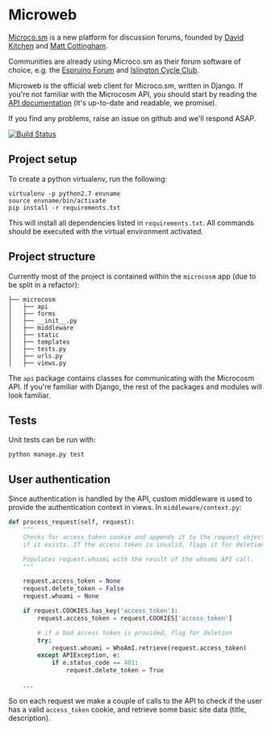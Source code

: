 # Microweb

[Microco.sm](http://microco.sm) is a new platform for discussion forums, founded by [David Kitchen](https://twitter.com/buro9) and [Matt Cottingham](https://twitter.com/mattrco).

Communities are already using Microco.sm as their forum software of choice, e.g. the [Espruino Forum](http://forum.espruino.com) and [Islington Cycle Club](http://forum.islington.cc).

Microweb is the official web client for Microco.sm, written in Django. If you're not familiar with the Microcosm API, you should start by reading the [API documentation](http://microcosm-cc.github.io/) (it's up-to-date and readable, we promise).

If you find any problems, raise an issue on github and we'll respond ASAP.

[![Build Status](https://travis-ci.org/microcosm-cc/microweb.png)](https://travis-ci.org/microcosm-cc/microweb)

## Project setup

To create a python virtualenv, run the following:

```
virtualenv -p python2.7 envname
source envname/bin/activate
pip install -r requirements.txt
```

This will install all dependencies listed in `requirements.txt`. All commands should be executed with the virtual environment activated.

## Project structure

Currently most of the project is contained within the `microcosm` app (due to be split in a refactor):

```
├── microcosm
│   ├── api
│   ├── forms
│   ├── __init__.py
│   ├── middleware
│   ├── static
│   ├── templates
│   ├── tests.py
│   ├── urls.py
│   ├── views.py
```

The `api` package contains classes for communicating with the Microcosm API. If you're familiar with Django, the rest of the packages and modules will look familiar.

## Tests

Unit tests can be run with:

```
python manage.py test
```

## User authentication

Since authentication is handled by the API, custom middleware is used to provide the authentication context in views. In `middleware/context.py`:

```python
def process_request(self, request):
    """
    Checks for access_token cookie and appends it to the request object
    if it exists. If the access token is invalid, flags it for deletion.

    Populates request.whoami with the result of the whoami API call.
    """

    request.access_token = None
    request.delete_token = False
    request.whoami = None

    if request.COOKIES.has_key('access_token'):
        request.access_token = request.COOKIES['access_token']

        # if a bad access token is provided, flag for deletion
        try:
            request.whoami = WhoAmI.retrieve(request.access_token)
        except APIException, e:
            if e.status_code == 401:
                request.delete_token = True
                    
    ...

```

So on each request we make a couple of calls to the API to check if the user has a valid `access_token` cookie, and retrieve some basic site data (title, description).

